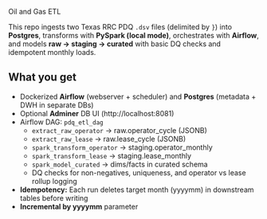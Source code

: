 Oil and Gas ETL

This repo ingests two Texas RRC PDQ `.dsv` files (delimited by `}`) into **Postgres**, transforms with **PySpark (local mode)**, orchestrates with **Airflow**, and models **raw → staging → curated** with basic DQ checks and idempotent monthly loads.

## What you get

- Dockerized **Airflow** (webserver + scheduler) and **Postgres** (metadata + DWH in separate DBs)
- Optional **Adminer** DB UI (http://localhost:8081)
- Airflow DAG: `pdq_etl_dag`
  - `extract_raw_operator` → raw.operator_cycle (JSONB)
  - `extract_raw_lease` → raw.lease_cycle (JSONB)
  - `spark_transform_operator` → staging.operator_monthly
  - `spark_transform_lease` → staging.lease_monthly
  - `spark_model_curated` → dims/facts in curated schema
  - DQ checks for non-negatives, uniqueness, and operator vs lease rollup logging
- **Idempotency:** Each run deletes target month (yyyymm) in downstream tables before writing
- **Incremental by yyyymm** parameter

